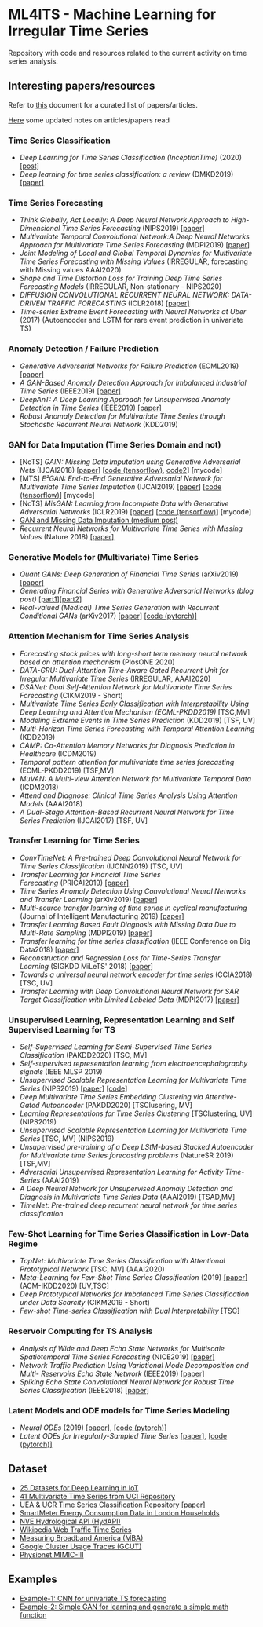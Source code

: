 # ML4ITS - Machine Learning for Irregular Time Series

Repository with code and resources related to the current activity on time series analysis.

## Interesting papers/resources
Refer to [this](https://docs.google.com/document/d/1qw6QkqPOySN6NbkHx6qfSaWEWPHeNW0y7Mgx2uccbH0/edit?usp=sharing) document for a curated list of papers/articles.

[Here](https://docs.google.com/document/d/1xtFhYKeJX-qfHBGx1T-zCZIrQ2DmCI0ZgpDcq5O8X0w/edit?usp=sharing) some updated notes on articles/papers read

### Time Series Classification
- *Deep Learning for Time Series Classification (InceptionTime)* (2020) [[post]](https://towardsdatascience.com/deep-learning-for-time-series-classification-inceptiontime-245703f422db)
- *Deep learning for time series classification: a review* (DMKD2019) [[paper]](https://dl.acm.org/doi/10.1007/s10618-019-00619-1)

### Time Series Forecasting
- *Think Globally, Act Locally: A Deep Neural Network Approach to High-Dimensional Time Series Forecasting* (NIPS2019) [[paper]](http://papers.neurips.cc/paper/8730-think-globally-act-locally-a-deep-neural-network-approach-to-high-dimensional-time-series-forecasting)
- *Multivariate Temporal Convolutional Network:A Deep Neural Networks Approach for Multivariate Time Series Forecasting* (MDPI2019) [[paper]](https://www.mdpi.com/2079-9292/8/8/876)
- *Joint Modeling of Local and Global Temporal Dynamics for Multivariate Time Series Forecasting with Missing Values* (IRREGULAR, forecasting with Missing values AAAI2020)
- *Shape and Time Distortion Loss for Training Deep Time Series Forecasting Models* (IRREGULAR, Non-stationary - NIPS2020)
- *DIFFUSION CONVOLUTIONAL RECURRENT NEURAL NETWORK: DATA-DRIVEN TRAFFIC FORECASTING* (ICLR2018) [[paper]](https://openreview.net/pdf?id=SJiHXGWAZ)
- *Time-series Extreme Event Forecasting with Neural Networks at Uber* (2017) (Autoencoder and LSTM for rare event prediction in univariate TS)


### Anomaly Detection / Failure Prediction
- *Generative Adversarial Networks for Failure Prediction* (ECML2019) [[paper]](https://link.springer.com/chapter/10.1007/978-3-030-46133-1_37)
- *A GAN-Based Anomaly Detection Approach for Imbalanced Industrial Time Series* (IEEE2019) [[paper]](https://ieeexplore.ieee.org/document/8853246)
- *DeepAnT: A Deep Learning Approach for Unsupervised Anomaly Detection in Time Series* (IEEE2019) [[paper]](https://ieeexplore.ieee.org/document/8581424)
- *Robust Anomaly Detection for Multivariate Time Series through Stochastic Recurrent Neural Network* (KDD2019)

### GAN for Data Imputation (Time Series Domain and not)
- [NoTS] *GAIN: Missing Data Imputation using Generative Adversarial Nets* (IJCAI2018) [[paper](http://proceedings.mlr.press/v80/yoon18a/yoon18a.pdf)] [[code (tensorflow)](https://github.com/jsyoon0823/GAIN), [code2](https://github.com/lethaiq/GAIN)] [mycode]
- [MTS] *E²GAN: End-to-End Generative Adversarial Network for Multivariate Time Series Imputation* (IJCAI2019) [[paper](https://www.ijcai.org/Proceedings/2019/429)] [[code (tensorflow)](https://github.com/Luoyonghong/E2EGAN)] [mycode]
- [NoTS] *MisGAN: Learning from Incomplete Data with Generative Adversarial Networks* (ICLR2019) [[paper](https://arxiv.org/abs/1902.09599)] [[code (tensorflow)](https://github.com/steveli/misgan)] [mycode]
- [GAN and Missing Data Imputation (medium post)](https://towardsdatascience.com/gans-and-missing-data-imputation-815a0cbc4ece)
- *Recurrent Neural Networks for Multivariate Time Series with Missing Values* (Nature 2018) [[paper]](https://www.nature.com/articles/s41598-018-24271-9)

### Generative Models for (Multivariate) Time Series
- *Quant GANs: Deep Generation of Financial Time Series* (arXiv2019) [[paper]](https://arxiv.org/abs/1907.06673)
- *Generating Financial Series with Generative Adversarial Networks (blog post)* [[part1]](https://quantdare.com/generating-financial-series-with-generative-adversarial-networks/)[[part2]](https://quantdare.com/generating-financial-series-with-gans-ii/)
- *Real-valued (Medical) Time Series Generation with Recurrent Conditional GANs* (arXiv2017) [[paper]](https://arxiv.org/abs/1706.02633) [[code (pytorch)]](https://github.com/proceduralia/pytorch-GAN-timeseries)

### Attention Mechanism for Time Series Analysis
- *Forecasting stock prices with long-short term memory neural network based on attention mechanism* (PlosONE 2020)
- *DATA-GRU: Dual-Attention Time-Aware Gated Recurrent Unit for Irregular Multivariate Time Series* (IRREGULAR, AAAI2020)
- *DSANet: Dual Self-Attention Network for Multivariate Time Series Forecasting* (CIKM2019 - Short)
- *Multivariate Time Series Early Classification with Interpretability Using Deep Learning and Attention Mechanism (ECML-PKDD2019)* [TSC,MV]
- *Modeling Extreme Events in Time Series Prediction* (KDD2019) [TSF, UV]
- *Multi-Horizon Time Series Forecasting with Temporal Attention Learning* (KDD2019)
- *CAMP: Co-Attention Memory Networks for Diagnosis Prediction in Healthcare* (ICDM2019)
- *Temporal pattern attention for multivariate time series forecasting* (ECML-PKDD2019) [TSF,MV]
- *MuVAN: A Multi-view Attention Network for Multivariate Temporal Data* (ICDM2018)
- *Attend and Diagnose: Clinical Time Series Analysis Using Attention Models* (AAAI2018)
- *A Dual-Stage Attention-Based Recurrent Neural Network for Time Series Prediction* (IJCAI2017) [TSF, UV]

### Transfer Learning for Time Series
- *ConvTimeNet: A Pre-trained Deep Convolutional Neural Network for Time Series Classification* (IJCNN2019) [TSC, UV]
- *Transfer Learning for Financial Time Series Forecasting* (PRICAI2019) [[paper]](https://link.springer.com/chapter/10.1007/978-3-030-29911-8_3)
- *Time Series Anomaly Detection Using Convolutional Neural Networks and Transfer Learning* (arXiv2019) [[paper]](https://arxiv.org/abs/1905.13628)
- *Multi-source transfer learning of time series in cyclical manufacturing* (Journal of Intelligent Manufacturing 2019) [[paper]](https://link.springer.com/article/10.1007/s10845-019-01499-4)
- *Transfer Learning Based Fault Diagnosis with Missing Data Due to Multi-Rate Sampling* (MDPI2019) [[paper]](https://www.ncbi.nlm.nih.gov/pmc/articles/PMC6514833/)
- *Transfer learning for time series classification* (IEEE Conference on Big Data2018) [[paper]](https://ieeexplore.ieee.org/document/8621990)
- *Reconstruction and Regression Loss for Time-Series Transfer Learning* (SIGKDD MiLeTS' 2018) [[paper]](https://milets18.github.io/papers/milets18_paper_2.pdf)
- *Towards a universal neural network encoder for time series* (CCIA2018) [TSC, UV] 
- *Transfer Learning with Deep Convolutional Neural Network for SAR Target Classification with Limited Labeled Data* (MDPI2017) [[paper]](https://www.mdpi.com/2072-4292/9/9/907)

### Unsupervised Learning, Representation Learning and Self Supervised Learning for TS
- *Self-Supervised Learning for Semi-Supervised Time Series Classification* (PAKDD2020) [TSC, MV]
- *Self-supervised representation learning from electroencephalography signals* (IEEE MLSP 2019)
- *Unsupervised Scalable Representation Learning for Multivariate Time Series* (NIPS2019) [[paper]](https://papers.nips.cc/paper/8713-unsupervised-scalable-representation-learning-for-multivariate-time-series) [[code]](https://github.com/White-Link/UnsupervisedScalableRepresentationLearningTimeSeries)
- *Deep Multivariate Time Series Embedding Clustering via Attentive-Gated Autoencoder* (PAKDD2020) [TSClusering, MV]
- *Learning Representations for Time Series Clustering* [TSClustering, UV] (NIPS2019)
- *Unsupervised Scalable Representation Learning for Multivariate Time Series* [TSC, MV] (NIPS2019)
- *Unsupervised pre-training of a Deep LStM-based Stacked Autoencoder for Multivariate time Series forecasting problems* (NatureSR 2019) [TSF,MV]
- *Adversarial Unsupervised Representation Learning for Activity Time-Series* (AAAI2019)
- *A Deep Neural Network for Unsupervised Anomaly Detection and Diagnosis in Multivariate Time Series Data* (AAAI2019) [TSAD,MV]
- *TimeNet: Pre-trained deep recurrent neural network for time series classification*

### Few-Shot Learning for Time Series Classification in Low-Data Regime 
- *TapNet: Multivariate Time Series Classification with Attentional Prototypical Network* [TSC, MV] (AAAI2020)
- *Meta-Learning for Few-Shot Time Series Classification* (2019) [[paper]](https://arxiv.org/abs/1909.07155) (ACM-IKDD2020) [UV,TSC]
- *Deep Prototypical Networks for Imbalanced Time Series Classification under Data Scarcity* (CIKM2019 - Short)
- *Few-shot Time-series Classification with Dual Interpretability* [TSC]

### Reservoir Computing for TS Analysis
- *Analysis of Wide and Deep Echo State Networks for Multiscale Spatiotemporal Time Series Forecasting* (NICE2019) [[paper]](https://dl.acm.org/doi/10.1145/3320288.3320303)
- *Network Traffic Prediction Using Variational Mode Decomposition and Multi- Reservoirs Echo State Network* (IEEE2019) [[paper]](https://ieeexplore.ieee.org/abstract/document/8846010)
- *Spiking Echo State Convolutional Neural Network for Robust Time Series Classification* (IEEE2018) [[paper]](https://ieeexplore.ieee.org/document/8580574)

### Latent Models and ODE models for Time Series Modeling
 - *Neural ODEs* (2019) [[paper]](https://arxiv.org/abs/1806.07366), [[code (pytorch)]](https://github.com/rtqichen/torchdiffeq)
 - *Latent ODEs for Irregularly-Sampled Time Series* [[paper]](https://arxiv.org/abs/1907.03907), [[code (pytorch)]](https://github.com/YuliaRubanova/latent_ode)

## Dataset
- [25 Datasets for Deep Learning in IoT](https://hub.packtpub.com/25-datasets-deep-learning-iot/?utm_source=affiliate&utm_medium=rakuten&utm_campaign=2126220:adgoal.net&utm_content=10&utm_term=us_network&ranMID=45060&ranEAID=a1LgFw09t88&ranSiteID=a1LgFw09t88-rGnxSa5HZICOQ9ewmmK8Kg)
- [41 Multivariate Time Series from UCI Repository](https://archive.ics.uci.edu/ml/datasets.php?format=&task=&att=&area=&numAtt=10to100&numIns=&type=ts&sort=nameUp&view=table)
- [UEA & UCR Time Series Classification Repository](http://www.timeseriesclassification.com/index.php) [[paper]](https://arxiv.org/abs/1811.00075)
- [SmartMeter Energy Consumption Data in London Households](https://data.london.gov.uk/dataset/smartmeter-energy-use-data-in-london-households)
- [NVE Hydrological API (HydAPI)](https://hydapi.nve.no/UserDocumentation/)
- [Wikipedia Web Traffic Time Series](https://www.kaggle.com/c/web-traffic-time-series-forecasting)
- [Measuring Broadband America (MBA)](https://www.fcc.gov/reports-research/reports/measuring-broadband-america/raw-data-measuring-broadband-america-seventh)
- [Google Cluster Usage Traces (GCUT)](https://github.com/google/cluster-data)
- [Physionet MIMIC-III](https://mimic.physionet.org/)

## Examples
- [Example-1: CNN for univariate TS forecasting](./Example-1/)
- [Example-2: Simple GAN for learning and generate a simple math function](./Example-2/)
